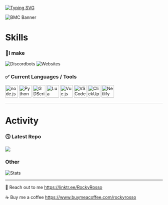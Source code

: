 [![Typing SVG](https://readme-typing-svg.demolab.com?font=Fira+Code&size=50&pause=1000&color=0055F7&center=true&vCenter=true&width=935&height=60&lines=Hi%2C+I'm+RockyRosso+%F0%9F%91%8B;I+enjoy+making+things+%F0%9F%99%82)](https://git.io/typing-svg)

![BMC Banner](https://user-images.githubusercontent.com/79947006/203442916-fcc987d9-3d50-4b51-985f-53d8e37f1fb7.jpg)

# Skills
### 📝I make

![Discordbots](https://img.shields.io/badge/Discord%20Bots-5865F2?style=for-the-badge&logo=discord&logoColor=white)
![Websites](https://img.shields.io/badge/Websites-4285F4?style=for-the-badge&logo=Google-chrome&logoColor=white)

<div>
  <div>
    <h3>✅ Current Languages / Tools</h3>
    <img title="node.js" src="https://cdn.jsdelivr.net/gh/devicons/devicon/icons/nodejs/nodejs-original.svg" width="40" /> 
    <img title="Python" src="https://cdn.jsdelivr.net/gh/devicons/devicon/icons/python/python-original.svg" width="40" /> 
    <img title="GDScript" src="https://cdn.jsdelivr.net/gh/devicons/devicon/icons/godot/godot-original.svg" width="40" /> 
    <img title="Lua" src="https://cdn.jsdelivr.net/gh/devicons/devicon/icons/lua/lua-original-wordmark.svg" width="40" /> 
    <img title="Vue.js" src="https://cdn.jsdelivr.net/gh/devicons/devicon/icons/vuejs/vuejs-original.svg" width="40" />
    <img src="https://cdn.jsdelivr.net/gh/devicons/devicon/icons/vscode/vscode-original.svg" width="40" title="VSCode" />
    <img src="https://cdn.jsdelivr.net/gh/devicons/devicon/icons/trello/trello-plain.svg" width="40" title="ClickUp" />
    <img src="https://user-images.githubusercontent.com/79947006/209476896-e8a10699-9d2b-48e2-af47-9b3a7a084e7e.png" width="40" title="Netlify" />
  </div>
</div>

---

# Activity

<h3>🕔 Latest Repo</h3>
<a href="https://github.com/RockyRosso/RoMinistrator">
  <img src="https://github-readme-stats.vercel.app/api/pin/?username=RockyRosso&repo=RoMinistrator&theme=transparent" />
</a>

### Other

![Stats](https://github-readme-stats.vercel.app/api/top-langs/?username=RockyRosso&layout=compact&theme=transparent)

---

🤙 Reach out to me
https://linktr.ee/RockyRosso

☕ Buy me a coffee
https://www.buymeacoffee.com/rockyrosso
